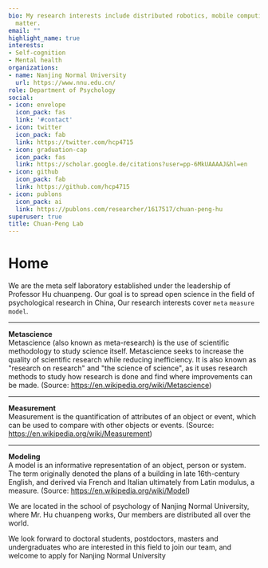 ```yaml
---
bio: My research interests include distributed robotics, mobile computing and programmable
  matter.
email: ""
highlight_name: true
interests:
- Self-cognition
- Mental health
organizations:
- name: Nanjing Normal University
  url: https://www.nnu.edu.cn/
role: Department of Psychology
social:
- icon: envelope
  icon_pack: fas
  link: '#contact'
- icon: twitter
  icon_pack: fab
  link: https://twitter.com/hcp4715
- icon: graduation-cap
  icon_pack: fas
  link: https://scholar.google.de/citations?user=pp-6MkUAAAAJ&hl=en
- icon: github
  icon_pack: fab
  link: https://github.com/hcp4715
- icon: publons
  icon_pack: ai
  link: https://publons.com/researcher/1617517/chuan-peng-hu
superuser: true
title: Chuan-Peng Lab
---
```


# Home

We are the meta self laboratory established under the leadership of Professor Hu chuanpeng. Our goal is to spread open science in the field of psychological research in China, Our research interests cover `meta` `measure` `model`.


- - - - - -

**Metascience**  
Metascience (also known as meta-research) is the use of scientific methodology to study science itself. Metascience seeks to increase the quality of scientific research while reducing inefficiency. It is also known as "research on research" and "the science of science", as it uses research methods to study how research is done and find where improvements can be made. (Source: https://en.wikipedia.org/wiki/Metascience)

- - - - - -

**Measurement**  
Measurement is the quantification of attributes of an object or event, which can be used to compare with other objects or events. (Source: https://en.wikipedia.org/wiki/Measurement)

- - - - - -

**Modeling**  
A model is an informative representation of an object, person or system. The term originally denoted the plans of a building in late 16th-century English, and derived via French and Italian ultimately from Latin modulus, a measure. (Source: https://en.wikipedia.org/wiki/Model)

We are located in the school of psychology of Nanjing Normal University, where Mr. Hu chuanpeng works, Our members are distributed all over the world.

We look forward to doctoral students, postdoctors, masters and undergraduates who are interested in this field to join our team, and welcome to apply for Nanjing Normal University

